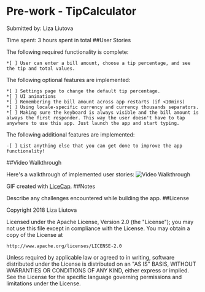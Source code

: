 # Pre-work - TipCalculator

Submitted by: Liza Liutova

Time spent: 3 hours spent in total
##User Stories

The following required functionality is complete:

    *[ ] User can enter a bill amount, choose a tip percentage, and see the tip and total values.

The following optional features are implemented:

    *[ ] Settings page to change the default tip percentage.
    *[ ] UI animations
    *[ ] Remembering the bill amount across app restarts (if <10mins)
    *[ ] Using locale-specific currency and currency thousands separators.
    *[ ] Making sure the keyboard is always visible and the bill amount is always the first responder. This way the user doesn't have to tap anywhere to use this app. Just launch the app and start typing.

The following additional features are implemented:

    -[ ] List anything else that you can get done to improve the app functionality!

##Video Walkthrough

Here's a walkthrough of implemented user stories:
<img src='http://i.imgur.com/link/to/your/gif/file.gif' title='Video Walkthrough' width='' alt='Video Walkthrough' />

GIF created with [LiceCap](http://www.cockos.com/licecap/).
##Notes

Describe any challenges encountered while building the app.
##License

Copyright 2018 Liza Liutova

Licensed under the Apache License, Version 2.0 (the "License");
you may not use this file except in compliance with the License.
You may obtain a copy of the License at

    http://www.apache.org/licenses/LICENSE-2.0

Unless required by applicable law or agreed to in writing, software
distributed under the License is distributed on an "AS IS" BASIS,
WITHOUT WARRANTIES OR CONDITIONS OF ANY KIND, either express or implied.
See the License for the specific language governing permissions and
limitations under the License.
